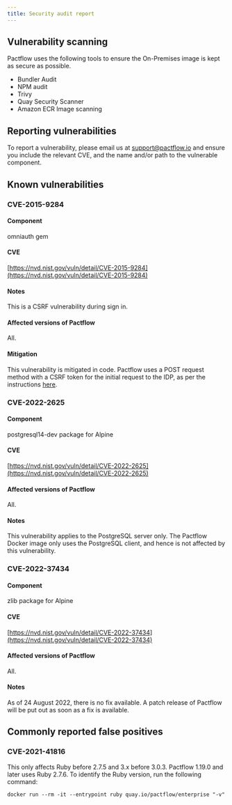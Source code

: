 ```yaml
---
title: Security audit report
---
```


## Vulnerability scanning

Pactflow uses the following tools to ensure the On-Premises image is kept as secure as possible.

* Bundler Audit
* NPM audit
* Trivy
* Quay Security Scanner
* Amazon ECR Image scanning

## Reporting vulnerabilities

To report a vulnerability, please email us at [support@pactflow.io](mailto:support@pactflow.io) and ensure you include the relevant CVE, and the name and/or path to the vulnerable component.

## Known vulnerabilities

### CVE-2015-9284

#### Component

omniauth gem

#### CVE

[https://nvd.nist.gov/vuln/detail/CVE-2015-9284](https://nvd.nist.gov/vuln/detail/CVE-2015-9284)

#### Notes

This is a CSRF vulnerability during sign in. 

#### Affected versions of Pactflow

All.

#### Mitigation

This vulnerability is mitigated in code. Pactflow uses a POST request method with a CSRF token for the initial request to the IDP, as per the instructions [here](https://github.com/omniauth/omniauth/wiki/Resolving-CVE-2015-9284).

### CVE-2022-2625

#### Component

postgresql14-dev package for Alpine

#### CVE

[https://nvd.nist.gov/vuln/detail/CVE-2022-2625](https://nvd.nist.gov/vuln/detail/CVE-2022-2625)

#### Affected versions of Pactflow

All.

#### Notes

This vulnerability applies to the PostgreSQL server only. The Pactflow Docker image only uses the PostgreSQL client, and hence is not affected by this vulnerability.

### CVE-2022-37434

#### Component

zlib package for Alpine

#### CVE

[https://nvd.nist.gov/vuln/detail/CVE-2022-37434](https://nvd.nist.gov/vuln/detail/CVE-2022-37434)

#### Affected versions of Pactflow

All.

#### Notes

As of 24 August 2022, there is no fix available. A patch release of Pactflow will be put out as soon as a fix is available.

## Commonly reported false positives

### CVE-2021-41816

This only affects Ruby before 2.7.5 and 3.x before 3.0.3. Pactflow 1.19.0 and later uses Ruby 2.7.6. To identify the Ruby version, run the following command:

```shell
docker run --rm -it --entrypoint ruby quay.io/pactflow/enterprise "-v"
```

